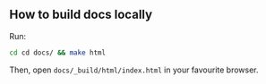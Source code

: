 ## How to build docs locally

Run:
```bash
cd cd docs/ && make html
```

Then, open `docs/_build/html/index.html` in your favourite browser.
